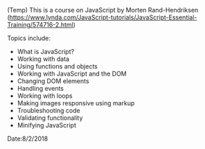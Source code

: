 (Temp) This is a course on JavaScript by Morten Rand-Hendriksen (https://www.lynda.com/JavaScript-tutorials/JavaScript-Essential-Training/574716-2.html)

<p>Topics include:</p>
<ul>
    <li>What is JavaScript?</li>
    <li>Working with data</li>
    <li>Using functions and objects</li>
    <li>Working with JavaScript and the DOM</li>
    <li>Changing DOM elements</li>
    <li>Handling events</li>
    <li>Working with loops</li>
    <li>Making images responsive using markup</li>
    <li>Troubleshooting code</li>
    <li>Validating functionality</li>
    <li>Minifying JavaScript</li>
</ul>

Date:8/2/2018